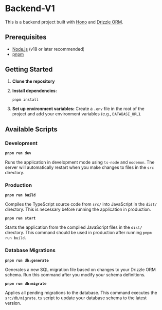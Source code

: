 # Backend-V1  

This is a backend project built with [Hono](https://hono.dev/) and [Drizzle ORM](https://orm.drizzle.team/).

## Prerequisites

- [Node.js](https://nodejs.org/) (v18 or later recommended)
- [pnpm](https://pnpm.io/)

## Getting Started

1.  **Clone the repository**

2.  **Install dependencies:**
    ```bash
    pnpm install
    ```

3.  **Set up environment variables:**
    Create a `.env` file in the root of the project and add your environment variables (e.g., `DATABASE_URL`).

## Available Scripts

### Development

**`pnpm run dev`**

Runs the application in development mode using `ts-node` and `nodemon`. The server will automatically restart when you make changes to files in the `src` directory.

### Production

**`pnpm run build`**

Compiles the TypeScript source code from `src/` into JavaScript in the `dist/` directory. This is necessary before running the application in production.

**`pnpm run start`**

Starts the application from the compiled JavaScript files in the `dist/` directory. This command should be used in production after running `pnpm run build`.

### Database Migrations

**`pnpm run db:generate`**

Generates a new SQL migration file based on changes to your Drizzle ORM schema. Run this command after you modify your schema definitions.

**`pnpm run db:migrate`**

Applies all pending migrations to the database. This command executes the `src/db/migrate.ts` script to update your database schema to the latest version.
